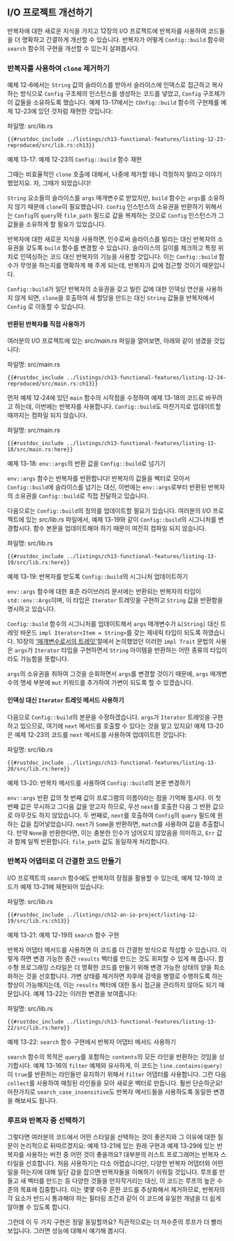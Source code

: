 ## I/O 프로젝트 개선하기

반복자에 대한 새로운 지식을 가지고 12장의 I/O 프로젝트에 반복자를
사용하여 코드들을 더 명확하고 간결하게 개선할 수 있습니다. 반복자가
어떻게 `Config::build` 함수와 `search` 함수의 구현을 개선할 수
있는지 살펴봅시다.

### 반복자를 사용하여 `clone` 제거하기

예제 12-6에서는 `String` 값의 슬라이스를 받아서 슬라이스에 인덱스로
접근하고 복사하는 방식으로 `Config` 구조체의 인스턴스를 생성하는 코드를
넣었고, `Config` 구조체가 이 값들을 소유하도록 했습니다. 예제 13-17에서는
`COnfig::build` 함수의 구현체를 예제 12-23에 있던 것처럼 재현한
것입니다:

<span class="filename">파일명: src/lib.rs</span>

```rust,ignore
{{#rustdoc_include ../listings/ch13-functional-features/listing-12-23-reproduced/src/lib.rs:ch13}}
```

<span class="caption">예제 13-17: 예제 12-23의 `Config::build`
함수 재현</span>

그때는 비효율적인 `clone` 호출에 대해서, 나중에 제거할 테니 걱정하지 말라고
이야기했었지요. 자, 그때가 되었습니다!

`String` 요소들의 슬라이스를 `args` 매개변수로 받았지만, `build` 함수는
`args`를 소유하지 않기 때문에 `clone`이 필요했습니다. `Config` 인스턴스의
소유권을 반환하기 위해서는 `Config`의 `query`와 `file_path` 필드로 값을
복제하는 것으로 `Config` 인스턴스가 그 값들을 소유하게 할 필요가 있었습니다.

반복자에 대한 새로운 지식을 사용하면, 인수로써 슬라이스를 빌리는 대신
반복자의 소유권을 갖도록 `build` 함수를 변경할 수 있습니다. 슬라이스의
길이를 체크하고 특정 위치로 인덱싱하는 코드 대신 반복자의 기능을 사용할
것입니다. 이는 `Config::build` 함수가 무엇을 하는지를 명확하게 해 주게
되는데, 반복자가 값에 접근할 것이기 때문입니다.

`Config::build`가 일단 반복자의 소유권을 갖고 빌린 값에 대한 인덱싱 연산을 사용하지
않게 되면, `clone`을 호출하여 새 할당을 만드는 대신 `String` 값들을 반복자에서
`Config` 로 이동할 수 있습니다.

#### 반환된 반복자를 직접 사용하기

여러분의 I/O 프로젝트에 있는 *src/main.rs* 파일을 열어보면, 아래와 같이 생겼을 것입니다:

<span class="filename">파일명: src/main.rs</span>

```rust,ignore
{{#rustdoc_include ../listings/ch13-functional-features/listing-12-24-reproduced/src/main.rs:ch13}}
```

먼저 예제 12-24에 있던 `main` 함수의 시작점을 수정하여 예제 13-18의
코드로 바꾸려고 하는데, 이번에는 반복자를 사용합니다.
`Config::build`도 마찬가지로 업데이트할 때까지는 컴파일 되지 않습니다.

<span class="filename">파일명: src/main.rs</span>

```rust,ignore,does_not_compile
{{#rustdoc_include ../listings/ch13-functional-features/listing-13-18/src/main.rs:here}}
```

<span class="caption">예제 13-18: `env::args`의 반환 값을 `Config::build`로
넘기기</span>

`env::args` 함수는 반복자를 반환합니다! 반복자의 값들을 벡터로 모아서
`Config::build`에 슬라이스를 넘기는 대신, 이번에는 `env::args`로부터
반환된 반복자의 소유권을 `Config::build`로 직접 전달하고
있습니다.

다음으로는 `Config::build`의 정의를 업데이트할 필요가 있습니다. 여러분의
I/O 프로젝트에 있는 *src/lib.rs* 파일에서, 예제 13-19와 같이
`Config::build`의 시그니처를 변경합시다. 함수 본문을 업데이트해야 하기
때문이 여전히 컴파일 되지 않습니다.

<span class="filename">파일명: src/lib.rs</span>

```rust,ignore,does_not_compile
{{#rustdoc_include ../listings/ch13-functional-features/listing-13-19/src/lib.rs:here}}
```

<span class="caption">예제 13-19: 반복자를 받도록 `Config::build`의 시그니처
업데이트하기</span>

`env::args` 함수에 대한 표준 라이브러리 문서에는 반환되는 반복자의
타입이 `std::env::Args`이며, 이 타입은 `Iterator` 트레잇을 구현하고
`String` 값을 반환함을 명시하고 있습니다.

`Config::build` 함수의 시그니처를 업데이트해서 `args` 매개변수가
`&[String]` 대신 트레잇 바운드 `impl Iterator<Item = String>`를 갖는
제네릭 타입이 되도록 하였습니다. 10장의 [‘매개변수로서의 트레잇’][impl-trait]<!-- ignore -->절에서
논의했었던 이러한 `impl Trait` 문법의 사용은 `args`가 `Iterator` 타입을
구현하면서 `String` 아이템을 반환하는 어떤 종류의 타입이라도 가능함을
뜻합니다.

`args`의 소유권을 취하여 그것을 순회하면서 `args`를 변경할 것이기
때문에, `args` 매개변수의 명세 부분에 `mut` 키워드를 추가하여 가변이
되도록 할 수 있겠습니다.

#### 인덱싱 대신 `Iterator` 트레잇 메서드 사용하기

다음으로 `Config::build`의 본문을 수정하겠습니다. `args`가 `Iterator` 트레잇을
구현하고 있으므로, 여기에 `next` 메서드를 호출할 수 있다는 것을 알고 있지요!
예제 13-20은 예제 12-23의 코드를 `next` 메서드를 사용하여 업데이트한 것입니다:

<span class="filename">파일명: src/lib.rs</span>

```rust,noplayground
{{#rustdoc_include ../listings/ch13-functional-features/listing-13-20/src/lib.rs:here}}
```

<span class="caption">예제 13-20: 반복자 메서드를 사용하여
`Config::build`의 본문 변경하기</span>

`env::args` 반환 값의 첫 번째 값이 프로그램의 이름이라는 점을 기억해 둡시다.
이 첫 번째 값은 무시하고 그다음 값을 얻고자 하므로, 우선 `next`를 호출한
다음 그 반환 값으로 아무것도 하지 않았습니다. 두 번째로, `next`를 호출하여
`Config`의 `query` 필드에 원하는 값을 집어넣었습니다. `next`가 `Some`을
반환하면, `match`를 사용하여 값을 추출합니다. 만약 `None`을 반환한다면,
이는 충분한 인수가 넘어오지 않았음을 의미하고, `Err` 값과 함께 일찍 반환합니다.
`file_path` 값도 동일하게 처리합니다.

### 반복자 어댑터로 더 간결한 코드 만들기

I/O 프로젝트의 `search` 함수에도 반복자의 장점을 활용할 수 있는데,
예제 12-19의 코드가 예제 13-21에 재현되어 있습니다:

<span class="filename">파일명: src/lib.rs</span>

```rust,ignore
{{#rustdoc_include ../listings/ch12-an-io-project/listing-12-19/src/lib.rs:ch13}}
```

<span class="caption">예제 13-21: 예제 12-19의 `search`
함수 구현</span>

반복자 어댑터 메서드를 사용하면 이 코드를 더 간결한 방식으로 작성할 수 있습니다.
이렇게 하면 변경 가능한 중간 `results` 벡터를 만드는 것도 회피할 수 있게 해 줍니다.
함수형 프로그래밍 스타일은 더 명확한 코드를 만들기 위해 변경 가능한 상태의 양을
최소화하는 것을 선호합니다. 가변 상태를 제거하면 차후에 검색을 병렬로 수행하도록 하는
향상이 가능해지는데, 이는 `results` 벡터에 대한 동시 접근을 관리하지 않아도 되기
때문입니다. 예제 13-22는 이러한 변경을 보여줍니다:

<span class="filename">파일명: src/lib.rs</span>

```rust,ignore
{{#rustdoc_include ../listings/ch13-functional-features/listing-13-22/src/lib.rs:here}}
```

<span class="caption">예제 13-22: `search` 함수 구현에서 반복자 어댑터
메서드 사용하기</span>

`search` 함수의 목적은 `query`를 포함하는 `contents`의 모든 라인을 반환하는
것임을 상기합시다. 예제 13-16의 `filter` 예제와 유사하게, 이 코드는
`line.contains(query)`이 `true`를 반환하는 라인들만 유지하기 위해서
`filter` 어댑터를 사용합니다. 그런 다음 `collect`를 사용하여 매칭된 라인들을
모아 새로운 벡터로 만듭니다. 훨씬 단순하군요! 마찬가지로
`search_case_insensitive`도 반복자 메서드들을 사용하도록 동일한 변경을
해보셔도 됩니다.

### 루프와 반복자 중 선택하기

그렇다면 여러분의 코드에서 어떤 스타일을 선택하는 것이 좋은지와 그 이유에 대한
질문이 논리적으로 뒤따르겠지요: 예제 13-21에 있는 원래 구현과 예제 13-29에
있는 반복자를 사용하는 버전 중 어떤 것이 좋을까요? 대부분의 러스트 프로그래머는
반복자 스타일을 선호합니다. 처음 사용하기는 다소 어렵습니다만, 다양한 반복자
어댑터와 어떤 일을 하는지에 대해 일단 감을 잡으면 반복자들을 이해하기
쉬워질 것입니다. 루프를 만들고 새 벡터를 만드는 등 다양한 것들을
만지작거리는 대신, 이 코드는 루프의 높은 수준의 목표에 집중합니다.
이는 몇몇 아주 흔한 코드를 추상화해서 제거하므로, 반복자의 각 요소가
반드시 통과해야 하는 필터링 조건과 같이 이 코드에 유일한 개념을 더 쉽게
알아볼 수 있도록 합니다.

그런데 이 두 가지 구현은 정말 동일할까요? 직관적으로는 더
저수준의 루프가 더 빨라 보입니다. 그러면 성능에 대해서 얘기해
봅시다.

[impl-trait]: ch10-02-traits.html#traits-as-parameters
